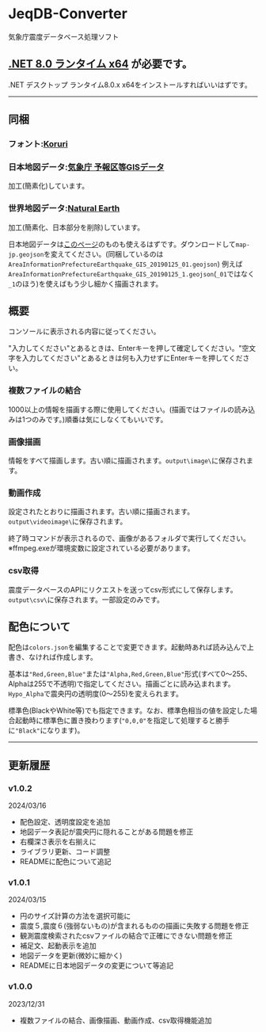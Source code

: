 # JeqDB-Converter

気象庁震度データベース処理ソフト

## **[.NET 8.0 ランタイム x64](https://dotnet.microsoft.com/ja-jp/download/dotnet/8.0)** が必要です。

.NET デスクトップ ランタイム8.0.x x64をインストールすればいいはずです。

---

## 同梱

### フォント:[Koruri](https://koruri.github.io/)

### 日本地図データ:[気象庁 予報区等GISデータ](https://www.data.jma.go.jp/developer/gis.html)
加工(簡素化)しています。

### 世界地図データ:[Natural Earth](https://www.naturalearthdata.com/downloads/)
加工(簡素化、日本部分を削除)しています。

日本地図データは[このページ](https://github.com/Ichihai1415/JMA-GIS-GeoJSON)のものも使えるはずです。ダウンロードして`map-jp.geojson`を変えてください。(同梱しているのは`AreaInformationPrefectureEarthquake_GIS_20190125_01.geojson`)
例えば`AreaInformationPrefectureEarthquake_GIS_20190125_1.geojson`(`_01`ではなく`_1`のほう)を使えばもう少し細かく描画されます。

## 概要

コンソールに表示される内容に従ってください。

"入力してください"とあるときは、Enterキーを押して確定してください。"空文字を入力してください"とあるときは何も入力せずにEnterキーを押してください。

### 複数ファイルの結合

1000以上の情報を描画する際に使用してください。(描画ではファイルの読み込みは1つのみです。)順番は気にしなくてもいいです。

### 画像描画

情報をすべて描画します。古い順に描画されます。`output\image\`に保存されます。

### 動画作成

設定されたとおりに描画されます。古い順に描画されます。`output\videoimage\`に保存されます。

終了時コマンドが表示されるので、画像があるフォルダで実行してください。※ffmpeg.exeが環境変数に設定されている必要があります。

### csv取得

震度データベースのAPIにリクエストを送ってcsv形式にして保存します。`output\csv\`に保存されます。一部設定のみです。

## 配色について

配色は`colors.json`を編集することで変更できます。起動時あれば読み込んで上書き、なければ作成します。

基本は`"Red,Green,Blue"`または`"Alpha,Red,Green,Blue"`形式(すべて0～255、Alphaは255で不透明)で指定してください。描画ごとに読み込まれます。 `Hypo_Alpha`で震央円の透明度(0～255)を変えられます。

標準色(BlackやWhite等)でも指定できます。なお、標準色相当の値を設定した場合起動時に標準色に置き換わります(`"0,0,0"`を指定して処理すると勝手に`"Black"`になります)。

---

## 更新履歴

### v1.0.2

2024/03/16

- 配色設定、透明度設定を追加
- 地図データ表記が震央円に隠れることがある問題を修正
- 右欄深さ表示を右揃えに
- ライブラリ更新、コード調整
- READMEに配色について追記

### v1.0.1

2024/03/15

- 円のサイズ計算の方法を選択可能に
- 震度５,震度６(強弱ないもの)が含まれるものの描画に失敗する問題を修正
- 観測震度検索されたcsvファイルの結合で正確にできない問題を修正
- 補足文、起動表示を追加
- 地図データを更新(微妙に細かく)
- READMEに日本地図データの変更について等追記

### v1.0.0

2023/12/31

- 複数ファイルの結合、画像描画、動画作成、csv取得機能追加
